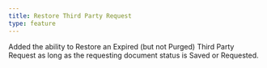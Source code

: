 ```yaml
---
title: Restore Third Party Request
type: feature
---
```


Added the ability to Restore an Expired (but not Purged) Third Party Request as long as the requesting document status is Saved or Requested.